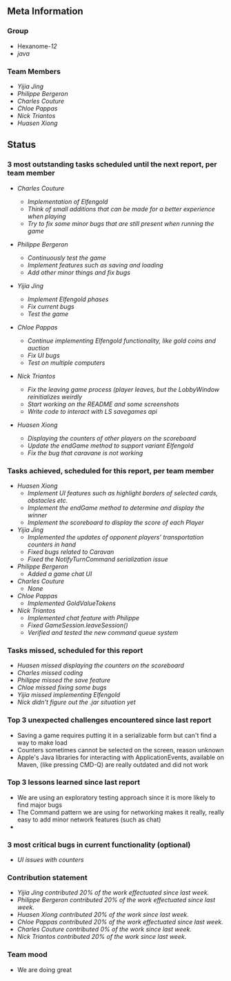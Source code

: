 ## Meta Information

### Group

 * Hexanome-*12*
 * *java*

### Team Members

 * *Yijia Jing*
 * *Philippe Bergeron*
 * *Charles Couture*
 * *Chloe Pappas*
 * *Nick Triantos*
 * *Huasen Xiong*

## Status

### 3 most outstanding tasks scheduled until the next report, per team member

 * *Charles Couture*
   * *Implementation of Elfengold*
   * *Think of small additions that can be made for a better experience when playing*
   * *Try to fix some minor bugs that are still present when running the game*

 * *Philippe Bergeron*
   * *Continuously test the game*
   * *Implement features such as saving and loading*
   * *Add other minor things and fix bugs*
   
 * *Yijia Jing*
   * *Implement Elfengold phases*
   * *Fix current bugs*
   * *Test the game*
   
 * *Chloe Pappas*
   * *Continue implementing Elfengold functionality, like gold coins and auction*
   * *Fix UI bugs*
   * *Test on multiple computers*

 * *Nick Triantos*
   * *Fix the leaving game process (player leaves, but the LobbyWindow reinitializes weirdly*
   * *Start working on the README and some screenshots*
   * *Write code to interact with LS savegames api*

 * *Huasen Xiong*
   * *Displaying the counters of other players on the scoreboard*
   * *Update the endGame method to support variant Elfengold*
   * *Fix the bug that caravane is not working*
   


### Tasks achieved, scheduled for this report, per team member

 * *Huasen Xiong*
   * *Implement UI features such as highlight borders of selected cards, obstacles etc.*
   * *Implement the endGame method to determine and display the winner*
   * *Implement the scoreboard to display the score of each Player*
 * *Yijia Jing*
   * *Implemented the updates of opponent players’ transportation counters in hand*
   * *Fixed bugs related to Caravan*
   * *Fixed the NotifyTurnCommand serialization issue*
 * *Philippe Bergeron*
   * *Added a game chat UI*
*  *Charles Couture*
   * *None*
*  *Chloe Pappas*
   * *Implemented GoldValueTokens*
*  *Nick Triantos*
   * *Implemented chat feature with Philippe*
   * *Fixed GameSession.leaveSession()*
   * *Verified and tested the new command queue system*


### Tasks missed, scheduled for this report
 * *Huasen missed displaying the counters on the scoreboard*
 * *Charles missed coding*
 * *Philippe missed the save feature*
 * *Chloe missed fixing some bugs*
 * *Yijia missed implementing Elfengold*
 * *Nick didn't figure out the .jar situation yet*
 


### Top 3 unexpected challenges encountered since last report

 * Saving a game requires putting it in a serializable form but can't find a way to make load 
 * Counters sometimes cannot be selected on the screen, reason unknown
 * Apple's Java libraries for interacting with ApplicationEvents, available on Maven, (like pressing CMD-Q) are really outdated and did not work


### Top 3 lessons learned since last report

 * We are using an exploratory testing approach since it is more likely to find major bugs
 * The Command pattern we are using for networking makes it really, really easy to add minor network features (such as chat)
 * 


### 3 most critical bugs in current functionality (optional)
* *UI issues with counters*

### Contribution statement

 * *Yijia Jing contributed 20% of the work effectuated since last week.*
 * *Philippe Bergeron contributed 20% of the work effectuated since last week.*
 * *Huasen Xiong contributed 20% of the work since last week.*  
 * *Chloe Pappas contributed 20% of the work effectuated since last week.*
 * *Charles Couture contributed 0% of the work since last week.*
 * *Nick Triantos contributed 20% of the work since last week.*

### Team mood

 * We are doing great
